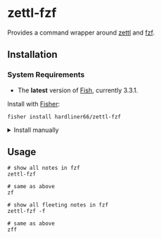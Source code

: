 # zettl-fzf

Provides a command wrapper around [zettl](https://github.com/hedonhermdev/zettl) and [fzf](https://github.com/junegunn/fzf).

## Installation

### System Requirements

- The **latest** version of [Fish][], currently 3.3.1.

Install with [Fisher][]:

```console
fisher install hardliner66/zettl-fzf
```

<details>
  <summary>Install manually</summary>

This script may not work for all use cases.

```fish
set -l _zettl_fzf_tmp_dir (command mktemp -d)
curl https://codeload.github.com/hardliner66/zettl-fzf/tar.gz/HEAD | tar -xzC $_zettl_fzf_tmp_dir
command cp -R $_zettl_fzf_tmp_dir/zettl-fzf-HEAD/{functions, completions, conf.d} $__fish_config_dir
```

</details>

## Usage
```fish
# show all notes in fzf
zettl-fzf

# same as above
zf

# show all fleeting notes in fzf
zettl-fzf -f

# same as above
zff
```

[fish]: https://fishshell.com/
[fisher]: https://github.com/jorgebucaran/fisher
